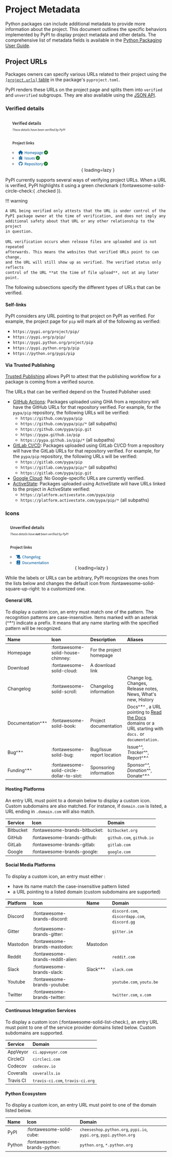 # Project Metadata

Python packages can include additional metadata to provide more information 
about the project. This document outlines the specific behaviors 
implemented by PyPI to display project metadata and other details. The 
comprehensive list of metadata fields is available in the [Python Packaging 
User Guide].

[Python Packaging User Guide]: https://packaging.python.org/en/latest/specifications/core-metadata/#core-metadata-specifications


## Project URLs

Packages owners can specify various URLs related to their project using 
the [`[project.urls]` table](https://packaging.python.org/en/latest/specifications/pyproject-toml/#urls) in the package's `pyproject.toml`.

PyPI renders these URLs on the project page and splits them into `verified` and 
`unverified` subgroups. They are also available using the 
[JSON API](https://warehouse.pypa.io/api-reference/json.html).

### Verified details

![Verified details](assets/verified_details.png){ loading=lazy }

PyPI currently supports several ways of verifying project URLs. When a URL is verified, PyPI highlights it using a green checkmark (:fontawesome-solid-circle-check:{ .checked }).

!!! warning

    A URL being verified only attests that the URL is under control of the
    PyPI package owner at the time of verification, and does not imply any
    additional safety about that URL or any other relationship to the project
    in question.

    URL verification occurs when release files are uploaded and is not repeated
    afterwards. This means the websites that verified URLs point to can change,
    and the URL will still show up as verified. The verified status only reflects
    control of the URL **at the time of file upload**, not at any later point.

The following subsections specify the different types of URLs that can be verified.

#### Self-links

PyPI considers any URL pointing to that project on PyPI as verified.
For example, the project page for `pip` will mark all of the
following as verified:

- `https://pypi.org/project/pip/`
- `https://pypi.org/p/pip/`
- `https://pypi.python.org/project/pip`
- `https://pypi.python.org/p/pip`
- `https://python.org/pypi/pip`

#### Via Trusted Publishing

[Trusted Publishing](trusted-publishers/index.md) allows PyPI to attest that the 
publishing workflow for a package is coming from a verified source.

The URLs that can be verified depend on the Trusted Publisher used:

- [GitHub Actions][gh-action-tab]: Packages uploaded using GHA from a repository will have the GitHub URLs for that
  repository verified. For example, for the `pypa/pip` repository, the following URLs will be verified:
    - `https://github.com/pypa/pip`
    - `https://github.com/pypa/pip/*` (all subpaths)
    - `https://github.com/pypa/pip.git`
    - `https://pypa.github.io/pip`
    - `https://pypa.github.io/pip/*` (all subpaths)
- [GitLab CI/CD][gitlab-tab]: Packages uploaded using GitLab CI/CD from a repository will have the GitLab URLs for that
  repository verified. For example, for the `pypa/pip` repository, the following URLs will be verified:
    - `https://gitlab.com/pypa/pip`
    - `https://gitlab.com/pypa/pip/*` (all subpaths)
    - `https://gitlab.com/pypa/pip.git`
- [Google Cloud][gc-tab]: No Google-specific URLs are currently verified.
- [ActiveState][active-tab]: Packages uploaded using ActiveState will have URLs linked to the project in ActiveState 
  verified:
    - `https://platform.activestate.com/pypa/pip`
    - `https://platform.activestate.com/pypa/pip/*` (all subpaths)


[gh-action-tab]: trusted-publishers/creating-a-project-through-oidc.md#github-actions
[gc-tab]: trusted-publishers/creating-a-project-through-oidc.md#google-cloud
[active-tab]: trusted-publishers/creating-a-project-through-oidc.md#activestate
[gitlab-tab]: trusted-publishers/creating-a-project-through-oidc.md#gitlab-cicd


### Icons

![Unverified details](assets/unverified_details.png){ loading=lazy }

While the labels or URLs can be arbitrary, PyPI recognizes the ones from the
lists below and changes the default icon from
:fontawesome-solid-square-up-right: to a customized one.

#### General URL

To display a custom icon, an entry must match one of the pattern. The 
recognition patterns are case-insensitive. Items marked with an asterisk (^*^) 
indicate a prefix. It means that any name starting with the specified pattern 
will be recognized.

| Name             | Icon                                      | Description               | Aliases                                                                                                  |
|:-----------------|:------------------------------------------|:--------------------------|:---------------------------------------------------------------------------------------------------------|
| Homepage         | :fontawesome-solid-house-chimney:         | For the project homepage  |                                                                                                          |
| Download         | :fontawesome-solid-cloud:                 | A download link           |                                                                                                          |
| Changelog        | :fontawesome-solid-scroll:                | Changelog information     | Change log, Changes, Release notes, News, What's new, History                                            |
| Documentation^*^ | :fontawesome-solid-book:                  | Project documentation     | Docs^*^ , a URL pointing to [Read the Docs] domains or a URL starting with `docs.` or `documentation.` |
| Bug^*^           | :fontawesome-solid-bug:                   | Bug/Issue report location | Issue^*^, Tracker^*^, Report^*^                                                                          |
| Funding^*^       | :fontawesome-solid-circle-dollar-to-slot: | Sponsoring information    | Sponsor^*^, Donation^*^, Donate^*^                                                                       |

[Read the Docs]: https://about.readthedocs.com/

#### Hosting Platforms

An entry URL must point to a domain below to display a custom icon. Custom 
subdomains are also matched. For instance, if `domain.com` is listed, a URL 
ending in `.domain.com` will also match.

| Service   | Icon                           | Domain                    |
|:----------|:-------------------------------|:--------------------------|
| Bitbucket | :fontawesome-brands-bitbucket: | `bitbucket.org`           |
| GitHub    | :fontawesome-brands-github:    | `github.com`, `github.io` |
| GitLab    | :fontawesome-brands-gitlab:    | `gitlab.com`              |
| Google    | :fontawesome-brands-google:    | `google.com`              |


#### Social Media Platforms

To display a custom icon, an entry must either :

- have its name match the case-insensitive pattern listed
- a URL pointing to a listed domain (custom subdomains are supported)

| Platform | Icon                              | Name     | Domain                                        |
|:---------|:----------------------------------|:---------|:----------------------------------------------|
| Discord  | :fontawesome-brands-discord:      |          | `discord.com`, `discordapp.com`, `discord.gg` | 
| Gitter   | :fontawesome-brands-gitter:       |          | `gitter.im`                                   |
| Mastodon | :fontawesome-brands-mastodon:     | Mastodon |                                               |
| Reddit   | :fontawesome-brands-reddit-alien: |          | `reddit.com`                                  |
| Slack    | :fontawesome-brands-slack:        | Slack^*^ | `slack.com`                                   |
| Youtube  | :fontawesome-brands-youtube:      |          | `youtube.com`, `youtu.be`                     |
| Twitter  | :fontawesome-brands-twitter:      |          | `twitter.com`, `x.com`                        |

#### Continuous Integration Services

To display a custom icon (:fontawesome-solid-list-check:), an entry URL must 
point to one of the service provider domains listed below. Custom subdomains are 
supported.

| Service   | Domain                           |
|:----------|:---------------------------------|
| AppVeyor  | `ci.appveyor.com`                |
| CircleCI  | `circleci.com`                   | 
| Codecov   | `codecov.io`                     |
| Coveralls | `coveralls.io`                   |
| Travis CI | `travis-ci.com`, `travis-ci.org` |

#### Python Ecosystem

To display a custom icon, an entry URL must point to one of the domain listed
below.

| Name   | Icon                        | Domain                                                            |
|:-------|:----------------------------|:------------------------------------------------------------------|
| PyPI   | :fontawesome-solid-cube:    | `cheeseshop.python.org`, `pypi.io`, `pypi.org`, `pypi.python.org` |
| Python | :fontawesome-brands-python: | `python.org`, `*.python.org`                                      |
